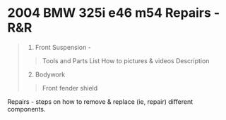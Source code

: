 # 2004 BMW 325i e46 m54 Repairs - R&R

> 1. Front Suspension - 
> > Tools and Parts List
> > How to pictures & videos
> > Description
> 2. Bodywork
> > Front fender shield
> > 
Repairs - steps on how to remove &amp; replace (ie, repair) different components.
